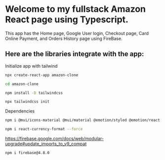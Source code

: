 # Welcome to my fullstack Amazon React page using Typescript.

This app has the Home page, Google User login, Checkout page, Card Online
Payment, and Orders History page using FireBase.

## Here are the libraries integrate with the app:

Initialize app with tailwind

```bash
npx create-react-app amazon-clone
```

```bash
cd amazon-clone
```

```bash
npm install -D tailwindcss
```

```bash
npx tailwindcss init
```

Dependencies

```bash
npm i @mui/icons-material @mui/material @emotion/styled @emotion/react react-router-dom
```

```bash
npm i react-currency-format --force
```

https://firebase.google.com/docs/web/modular-upgrade#update_imports_to_v9_compat

```bash
npm i firebase@4.8.0
```
